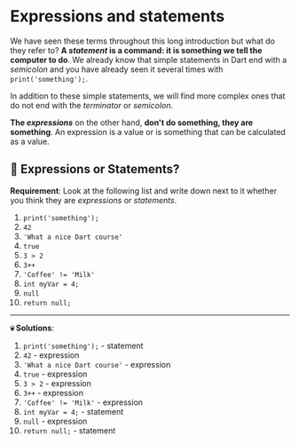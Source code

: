 # Expressions and statements

We have seen these terms throughout this long introduction but what do they refer to? __A _statement_ is a command: it is something we tell the computer to do__. We already know that simple statements in Dart end with a _semicolon_ and you have already seen it several times with `print('something');`.

In addition to these simple statements, we will find more complex ones that do not end with the _terminator_ or _semicolon_.

__The _expressions___ on the other hand, __don't do something, they are something__. An expression is a value or is something that can be calculated as a value.

## 💪 Expressions or Statements?

__Requirement__: Look at the following list and write down next to it whether you think they are _expressions_ or _statements_.

1. `print('something');`
2. `42`
3. `'What a nice Dart course'`
4. `true`
5. `3 > 2`
6. `3++`
7. `'Coffee' != 'Milk'`
8. `int myVar = 4;`
9. `null`
10. `return null;`

---

__💀 Solutions__:

1. `print('something');` - statement
2. `42` - expression
3. `'What a nice Dart course'` - expression
4. `true` - expression
5. `3 > 2` - expression
6. `3++` - expression
7. `'Coffee' != 'Milk'` - expression
8. `int myVar = 4;` - statement
9. `null` - expression
10. `return null;` - statement
